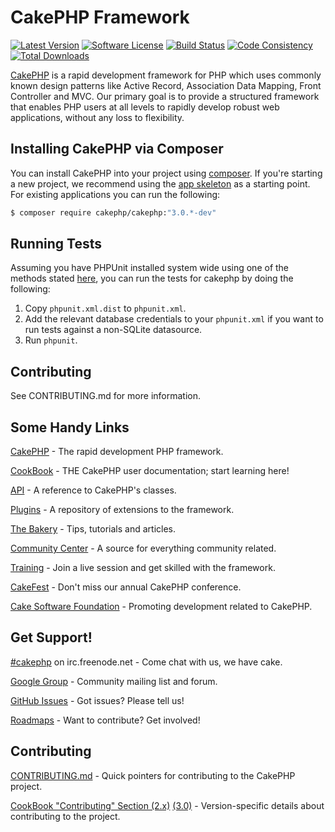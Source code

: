 # CakePHP Framework

[![Latest Version](https://img.shields.io/github/release/cakephp/cakephp.svg?style=flat-square)](https://github.com/cakephp/cakephp/releases)
[![Software License](https://img.shields.io/badge/license-MIT-brightgreen.svg?style=flat-square)](LICENSE.txt)
[![Build Status](https://img.shields.io/travis/cakephp/cakephp/master.svg?style=flat-square)](https://travis-ci.org/cakephp/cakephp)
[![Code Consistency](http://squizlabs.github.io/PHP_CodeSniffer/analysis/cakephp/cakephp/grade.svg)](http://squizlabs.github.io/PHP_CodeSniffer/analysis/cakephp/cakephp/)
[![Total Downloads](https://img.shields.io/packagist/dt/cakephp/cakephp.svg?style=flat-square)](https://packagist.org/packages/cakephp/cakephp)

[CakePHP](http://www.cakephp.org) is a rapid development framework for PHP which
uses commonly known design patterns like Active Record, Association Data
Mapping, Front Controller and MVC.  Our primary goal is to provide a structured
framework that enables PHP users at all levels to rapidly develop robust web
applications, without any loss to flexibility.

## Installing CakePHP via Composer

You can install CakePHP into your project using
[composer](http://getcomposer.org).  If you're starting a new project, we
recommend using the [app skeleton](https://github.com/cakephp/app) as
a starting point. For existing applications you can run the following:

``` bash
$ composer require cakephp/cakephp:"3.0.*-dev"
```

## Running Tests

Assuming you have PHPUnit installed system wide using one of the methods stated
[here](http://phpunit.de/manual/current/en/installation.html), you can run the
tests for cakephp by doing the following:

1. Copy `phpunit.xml.dist` to `phpunit.xml`.
2. Add the relevant database credentials to your `phpunit.xml` if you want to run tests against
   a non-SQLite datasource.
3. Run `phpunit`.

## Contributing

See CONTRIBUTING.md for more information.


## Some Handy Links

[CakePHP](http://www.cakephp.org) - The rapid development PHP framework.

[CookBook](http://book.cakephp.org) - THE CakePHP user documentation; start learning here!

[API](http://api.cakephp.org) - A reference to CakePHP's classes.

[Plugins](http://plugins.cakephp.org) - A repository of extensions to the framework.

[The Bakery](http://bakery.cakephp.org) - Tips, tutorials and articles.

[Community Center](http://community.cakephp.org) - A source for everything community related.

[Training](http://training.cakephp.org) - Join a live session and get skilled with the framework.

[CakeFest](http://cakefest.org) - Don't miss our annual CakePHP conference.

[Cake Software Foundation](http://cakefoundation.org) - Promoting development related to CakePHP.


## Get Support!

[#cakephp](http://webchat.freenode.net/?channels=#cakephp) on irc.freenode.net - Come chat with us, we have cake.

[Google Group](https://groups.google.com/group/cake-php) - Community mailing list and forum.

[GitHub Issues](https://github.com/cakephp/cakephp/issues) - Got issues? Please tell us!

[Roadmaps](https://github.com/cakephp/cakephp/wiki#roadmaps) - Want to contribute? Get involved!

## Contributing

[CONTRIBUTING.md](CONTRIBUTING.md) - Quick pointers for contributing to the CakePHP project.

[CookBook "Contributing" Section (2.x)](http://book.cakephp.org/2.0/en/contributing.html) [(3.0)](http://book.cakephp.org/3.0/en/contributing.html) - Version-specific details about contributing to the project.
